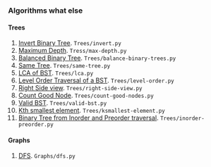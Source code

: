 ### Algorithms what else
#### Trees
1. [Invert Binary Tree](https://leetcode.com/problems/invert-binary-tree/description/). ```Trees/invert.py```
2. [Maximum Depth](https://leetcode.com/problems/maximum-depth-of-binary-tree/description/). ```Tress/max-depth.py```
3. [Balanced Binary Tree](https://leetcode.com/problems/balanced-binary-tree/description/). ```Trees/balance-binary-trees.py```
4. [Same Tree](https://leetcode.com/problems/same-tree/description/). ```Trees/same-tree.py```
5. [LCA of BST](https://leetcode.com/problems/lowest-common-ancestor-of-a-binary-search-tree/description/). ```Trees/lca.py```
6. [Level Order Traversal of a BST](https://leetcode.com/problems/binary-tree-level-order-traversa). ```Trees/level-order.py```
7. [Right Side view](https://leetcode.com/problems/binary-tree-right-side-view/description/). ```Trees/right-side-view.py```
8. [Count Good Node](https://leetcode.com/problems/count-good-nodes-in-binary-tree/description/). ```Trees/count-good-nodes.py```
9. [Valid BST](https://leetcode.com/problems/validate-binary-search-tree/description/). ```Trees/valid-bst.py```
10. [Kth smallest element](https://leetcode.com/problems/kth-smallest-element-in-a-bst/description/). ```Trees/ksmallest-element.py```
11. [Binary Tree from Inorder and Preorder traversal](https://leetcode.com/problems/construct-binary-tree-from-preorder-and-inorder-traversal/description/). ```Trees/inorder-preorder.py```
#### Graphs
1. [DFS](https://practice.geeksforgeeks.org/problems/depth-first-traversal-for-a-graph/1?utm_source=geeksforgeeks&utm_medium=article_practice_tab&utm_campaign=article_practice_tab). ```Graphs/dfs.py```